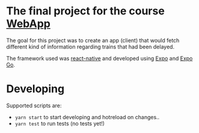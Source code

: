 # The final project for the course [WebApp](https://dbwebb.se/kurser/webapp-v4)

The goal for this project was to create an app (client) that would fetch different kind of information regarding trains that had been delayed.

The framework used was [react-native](https://reactnative.dev) and developed using [Expo](https://expo.dev) and [Expo Go](https://expo.dev/client).

# Developing

Supported scripts are:
* `yarn start` to start developing and hotreload on changes..
* `yarn test` to run tests (no tests yet!)
